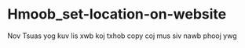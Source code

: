 # Hmoob_set-location-on-website
Nov Tsuas yog kuv lis xwb koj txhob copy coj mus siv nawb phooj ywg
